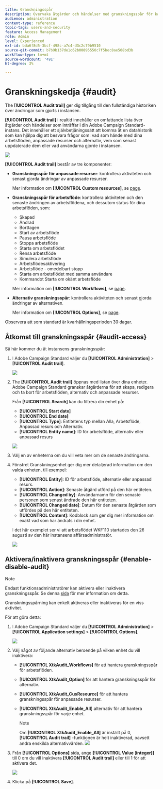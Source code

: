 ```yaml
---
title: Granskningsspår
description: Övervaka åtgärder och händelser med granskningsspår för kampanjer
audience: administration
content-type: reference
topic-tags: users-and-security
feature: Access Management
role: Admin
level: Experienced
exl-id: bda6f8d5-3bcf-498c-a7c4-d3c2c79b9510
source-git-commit: b7b9b137de1c62b00895550c7f5bec8ae508bd3b
workflow-type: tm+mt
source-wordcount: '491'
ht-degree: 3%

---
```


# Granskningskedja {#audit}

The **[!UICONTROL Audit trail]** ger dig tillgång till den fullständiga historiken över ändringar som gjorts i instansen.

**[!UICONTROL Audit trail]** i realtid innehåller en omfattande lista över åtgärder och händelser som inträffar i din Adobe Campaign Standard-instans. Det innehåller ett självbetjäningssätt att komma åt en datahistorik som kan hjälpa dig att besvara frågor som: vad som hände med dina arbetsflöden, anpassade resurser och alternativ, vem som senast uppdaterade dem eller vad användarna gjorde i instansen.

![](assets/audit-trail.png)

**[!UICONTROL Audit trail]** består av tre komponenter:

* **Granskningsspår för anpassade resurser**: kontrollera aktiviteten och senast gjorda ändringar av anpassade resurser.

   Mer information om **[!UICONTROL Custom resources]**, se [page](../../developing/using/key-steps-to-add-a-resource.md).

* **Granskningsspår för arbetsflöde**: kontrollera aktiviteten och den senaste ändringen av arbetsflödena, och dessutom status för dina arbetsflöden, som:

   * Skapad
   * Ändrad
   * Borttagen
   * Start av arbetsflöde
   * Pausa arbetsflöde
   * Stoppa arbetsflöde
   * Starta om arbetsflödet
   * Rensa arbetsflöde
   * Simulera arbetsflöde
   * Arbetsflödesaktivering
   * Arbetsflöde - omedelbart stopp
   * Starta om arbetsflödet med samma användare
   * Kommandot Starta om okänt arbetsflöde

   Mer information om **[!UICONTROL Workflows]**, se [page](../../automating/using/get-started-workflows.md).

* **Alternativ granskningsspår**: kontrollera aktiviteten och senast gjorda ändringar av alternativen.

   Mer information om **[!UICONTROL Options]**, se [page](../../administration/using/about-campaign-standard-settings.md).

Observera att som standard är kvarhållningsperioden 30 dagar.

## Åtkomst till granskningsspår {#audit-access}

Så här kommer du åt instansens granskningsspår:

1. I Adobe Campaign Standard väljer du **[!UICONTROL Administration]** > **[!UICONTROL Audit trail]**.

   ![](assets/audit-trail.png)

1. The **[!UICONTROL Audit trail]** öppnas med listan över dina enheter. Adobe Campaign Standard granskar åtgärderna för att skapa, redigera och ta bort för arbetsflöden, alternativ och anpassade resurser.

   Från **[!UICONTROL Search]** kan du filtrera din enhet på:

   * **[!UICONTROL Start date]**
   * **[!UICONTROL End date]**
   * **[!UICONTROL Type]**: Entitetens typ mellan Alla, Arbetsflöde, Anpassad resurs och Alternativ.
   * **[!UICONTROL Entity name]**: ID för arbetsflöde, alternativ eller anpassad resurs

   ![](assets/audit-trail_2.png)

1. Välj en av enheterna om du vill veta mer om de senaste ändringarna.

1. Fönstret Granskningsenhet ger dig mer detaljerad information om den valda enheten, till exempel:

   * **[!UICONTROL Entity]**: ID för arbetsflöde, alternativ eller anpassad resurs.
   * **[!UICONTROL Action]**: Senaste åtgärd utförd på den här entiteten.
   * **[!UICONTROL Changed by]**: Användarnamn för den senaste personen som senast ändrade den här entiteten.
   * **[!UICONTROL Changed date]**: Datum för den senaste åtgärden som utfördes på den här entiteten.
   * **[!UICONTROL Content]**: Kodblock som ger dig mer information om exakt vad som har ändrats i din enhet.

   I det här exemplet ser vi att arbetsflödet WKF110 startades den 26 augusti av den här instansens affärsadministratör.

   ![](assets/audit-trail_3.png)

## Aktivera/inaktivera granskningsspår {#enable-disable-audit}

>[!NOTE]
>
> Endast funktionsadministratörer kan aktivera eller inaktivera granskningsspår. Se denna [sida](../../administration/using/users-management.md#functional-administrators) för mer information om detta.

Granskningsspårning kan enkelt aktiveras eller inaktiveras för en viss aktivitet.

För att göra detta:

1. I Adobe Campaign Standard väljer du **[!UICONTROL Administration]** > **[!UICONTROL Application settings]** > **[!UICONTROL Options]**.

   ![](assets/audit-trail_4.png)

1. Välj något av följande alternativ beroende på vilken enhet du vill inaktivera:

   * **[!UICONTROL XtkAudit_Workflows]** för att hantera granskningsspår för arbetsflöden.
   * **[!UICONTROL XtkAudit_Option]** för att hantera granskningsspår för alternativ.
   * **[!UICONTROL XtkAudit_CusResource]** för att hantera granskningsspår för anpassade resurser.
   * **[!UICONTROL XtkAudit_Enable_All]** alternativ för att hantera granskningsspår för varje enhet.

      >[!NOTE]
      >
      >Om **[!UICONTROL XtkAudit_Enable_All]** är inställt på 0, **[!UICONTROL Audit trail]** -funktionen är helt inaktiverad, oavsett andra enskilda alternativvärden.
   ![](assets/audit-trail_5.png)

1. Från **[!UICONTROL Options]** sida, ange **[!UICONTROL Value (integer)]** till 0 om du vill inaktivera **[!UICONTROL Audit trail]** eller till 1 för att aktivera det.

   ![](assets/audit-trail_6.png)

1. Klicka på **[!UICONTROL Save]**.

